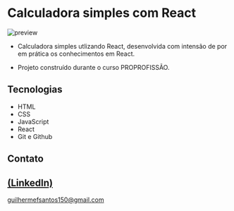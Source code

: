 # Calculadora simples com React

![preview](https://github.com/GuilhermeSK2/Calculadora-simples-React/assets/139295562/cdc3fe00-4384-4a3f-be0a-cd751f9a8b0d)
 
 - Calculadora simples utlizando React, desenvolvida com intensão de por em prática os conhecimentos em React.

 - Projeto construído durante o curso PROPROFISSÃO.

## Tecnologias

- HTML
- CSS
- JavaScript
- React
- Git e Github

## Contato
[(LinkedIn)](https://www.linkedin.com/in/guilherme-freitas-9901a220b/)
-----
guilhermefsantos150@gmail.com
